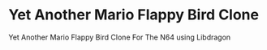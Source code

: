 # Yet Another Mario Flappy Bird Clone
Yet Another Mario Flappy Bird Clone For The N64 using Libdragon
